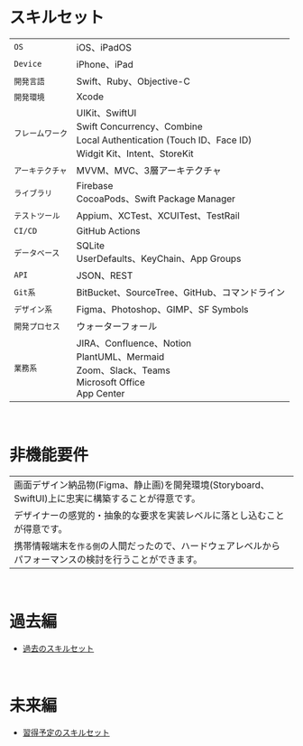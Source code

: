 # スキルセット

|   |     |
|-------|-----------|
| `OS`       | iOS、iPadOS      |
| `Device`       | iPhone、iPad       |
| `開発言語`   | Swift、Ruby、Objective-C      |
| `開発環境`   | Xcode |
| `フレームワーク` |  UIKit、SwiftUI<br>Swift Concurrency、Combine<br>Local Authentication (Touch ID、Face ID)<br>Widgit Kit、Intent、StoreKit  |
| `アーキテクチャ` |  MVVM、MVC、3層アーキテクチャ   |
| `ライブラリ`    |  Firebase<br>CocoaPods、Swift Package Manager |
| `テストツール` | Appium、XCTest、XCUITest、TestRail |
| `CI/CD` | GitHub Actions |
| `データベース` | SQLite<br>UserDefaults、KeyChain、App Groups  |
| `API` | JSON、REST  |
| `Git系` | BitBucket、SourceTree、GitHub、コマンドライン  |
| `デザイン系` | Figma、Photoshop、GIMP、SF Symbols |
| `開発プロセス` |  ウォーターフォール  |
| `業務系`  |  JIRA、Confluence、Notion<br>PlantUML、Mermaid<br>Zoom、Slack、Teams<br>Microsoft Office<br>App Center |

<br>

# 非機能要件

|   |
|-------|
| 画面デザイン納品物(Figma、静止画)を開発環境(Storyboard、SwiftUI)上に忠実に構築することが得意です。  |
| デザイナーの感覚的・抽象的な要求を実装レベルに落とし込むことが得意です。  |
| 携帯情報端末を`作る側`の人間だったので、ハードウェアレベルからパフォーマンスの検討を行うことができます。 |

<br>

# 過去編
- [過去のスキルセット](https://github.com/hackenbacker/job-offers/blob/main/files/old_skill.md)


<br>

# 未来編
- [習得予定のスキルセット](https://github.com/hackenbacker/job-offers/blob/main/files/future_skill.md)

